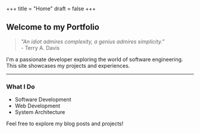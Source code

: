 +++
title = "Home"
draft = false
+++

## Welcome to my Portfolio

<blockquote class="main-quote">
  <em>"An idiot admires complexity, a genius admires simplicity."</em><br>
  <span>- Terry A. Davis</span>
</blockquote>

I'm a passionate developer exploring the world of software engineering. This site showcases my projects and experiences.

---

### What I Do
- Software Development
- Web Development
- System Architecture

Feel free to explore my blog posts and projects!

